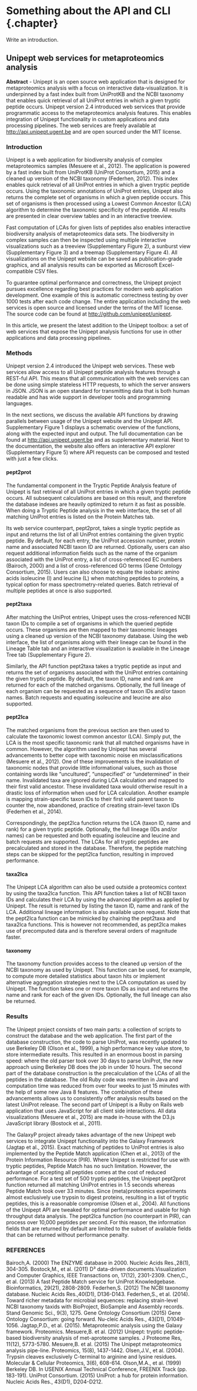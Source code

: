 # Something about the API and CLI {.chapter}
<p class="todo">Write an introduction.</p>

## Unipept web services for metaproteomics analysis

**Abstract** - Unipept is an open source web application that is designed for metaproteomics analysis with a focus on interactive data-visualization. It is underpinned by a fast index built from UniProtKB and the NCBI taxonomy that enables quick retrieval of all UniProt entries in which a given tryptic peptide occurs. Unipept version 2.4 introduced web services that provide programmatic access to the metaproteomics analysis features. This enables integration of Unipept functionality in custom applications and data processing pipelines. The web services are freely available at http://api.unipept.ugent.be and are open sourced under the MIT license.

### Introduction
Unipept is a web application for biodiversity analysis of complex metaproteomics samples (Mesuere et al., 2012). The application is powered by a fast index built from UniProtKB (UniProt Consortium, 2015) and a cleaned up version of the NCBI taxonomy (Federhen, 2012). This index enables quick retrieval of all UniProt entries in which a given tryptic peptide occurs. Using the taxonomic annotations of UniProt entries, Unipept also returns the complete set of organisms in which a given peptide occurs. This set of organisms is then processed using a Lowest Common Ancestor (LCA) algorithm to determine the taxonomic specificity of the peptide. All results are presented in clear overview tables and in an interactive treeview.

Fast computation of LCAs for given lists of peptides also enables interactive biodiversity analysis of metaproteomics data sets. The biodiversity in complex samples can then be inspected using multiple interactive visualizations such as a treeview (Supplementary Figure 2), a sunburst view (Supplementary Figure 3) and a treemap (Supplementary Figure 4). All visualizations on the Unipept website can be saved as publication-grade graphics, and all analysis results can be exported as Microsoft Excel-compatible CSV files.

To guarantee optimal performance and correctness, the Unipept project pursues excellence regarding best practices for modern web application development. One example of this is automatic correctness testing by over 1000 tests after each code change. The entire application including the web services is open source and licensed under the terms of the MIT license. The source code can be found at http://github.com/unipept/unipept.

In this article, we present the latest addition to the Unipept toolbox: a set of web services that expose the Unipept analysis functions for use in other applications and data processing pipelines.

### Methods
Unipept version 2.4 introduced the Unipept web services. These web services allow access to all Unipept peptide analysis features through a REST-ful API. This means that all communication with the web services can be done using simple stateless HTTP requests, to which the server answers in JSON. JSON is an open standard for transmitting data that is both human readable and has wide support in developer tools and programming languages.

In the next sections, we discuss the available API functions by drawing parallels between usage of the Unipept website and the Unipept API. Supplementary Figure 1 displays a schematic overview of the functions, along with the expected input and output. The full documentation can be found at http://api.unipept.ugent.be and as supplementary material. Next to the documentation, the website also offers an interactive API explorer (Supplementary Figure 5) where API requests can be composed and tested with just a few clicks.

#### pept2prot
The fundamental component in the Tryptic Peptide Analysis feature of Unipept is fast retrieval of all UniProt entries in which a given tryptic peptide occurs. All subsequent calculations are based on this result, and therefore the database indexes are heavily optimized to return it as fast as possible. When doing a Tryptic Peptide analysis in the web interface, the set of all matching UniProt entries is listed on the Protein Matches tab.

Its web service counterpart, pept2prot, takes a single tryptic peptide as input and returns the list of all UniProt entries containing the given tryptic peptide. By default, for each entry, the UniProt accession number, protein name and associated NCBI taxon ID are returned. Optionally, users can also request additional information fields such as the name of the organism associated with the UniProt entry, a list of cross-referenced EC numbers (Bairoch, 2000) and a list of cross-referenced GO terms (Gene Ontology Consortium, 2015). Users can also choose to equate the isobaric amino acids isoleucine (I) and leucine (L) when matching peptides to proteins, a typical option for mass spectrometry-related queries. Batch retrieval of multiple peptides at once is also supported.

#### pept2taxa
After matching the UniProt entries, Unipept uses the cross-referenced NCBI taxon IDs to compile a set of organisms in which the queried peptide occurs. These organisms are then mapped to their taxonomic lineages using a cleaned up version of the NCBI taxonomy database. Using the web interface, the list of organisms along with their lineage can be found in the Lineage Table tab and an interactive visualization is available in the Lineage Tree tab (Supplementary Figure 2).

Similarly, the API function pept2taxa takes a tryptic peptide as input and returns the set of organisms associated with the UniProt entries containing the given tryptic peptide. By default, the taxon ID, name and rank are returned for each of the matched organisms. Optionally, the full lineage of each organism can be requested as a sequence of taxon IDs and/or taxon names. Batch requests and equating isoleucine and leucine are also supported.

#### pept2lca
The matched organisms from the previous section are then used to calculate the taxonomic lowest common ancestor (LCA). Simply put, the LCA is the most specific taxonomic rank that all matched organisms have in common. However, the algorithm used by Unipept has several advancements to better cope with taxonomic noise en misclassifications (Mesuere et al., 2012). One of these improvements is the invalidation of taxonomic nodes that provide little informational values, such as those containing words like “uncultured”, “unspecified” or “undetermined” in their name. Invalidated taxa are ignored during LCA calculation and mapped to their first valid ancestor. These invalidated taxa would otherwise result in a drastic loss of information when used for LCA calculation. Another example is mapping strain-specific taxon IDs to their first valid parent taxon to counter the, now abandoned, practice of creating strain-level taxon IDs (Federhen et al., 2014).

Correspondingly, the pept2lca function returns the LCA (taxon ID, name and rank) for a given tryptic peptide. Optionally, the full lineage (IDs and/or names) can be requested and both equating isoleucine and leucine and batch requests are supported. The LCAs for all tryptic peptides are precalculated and stored in the database. Therefore, the peptide matching steps can be skipped for the pept2lca function, resulting in improved performance.

#### taxa2lca
The Unipept LCA algorithm can also be used outside a proteomics context by using the taxa2lca function. This API function takes a list of NCBI taxon IDs and calculates their LCA by using the advanced algorithm as applied by Unipept. The result is returned by listing the taxon ID, name and rank of the LCA. Additional lineage information is also available upon request. Note that the pept2lca function can be mimicked by chaining the pept2taxa and taxa2lca functions. This is however not recommended, as pept2lca makes use of precomputed data and is therefore several orders of magnitude faster.

#### taxonomy
The taxonomy function provides access to the cleaned up version of the NCBI taxonomy as used by Unipept. This function can be used, for example, to compute more detailed statistics about taxon hits or implement alternative aggregation strategies next to the LCA computation as used by Unipept. The function takes one or more taxon IDs as input and returns the name and rank for each of the given IDs. Optionally, the full lineage can also be returned.

### Results
The Unipept project consists of two main parts: a collection of scripts to construct the database and the web application. The first part of the database construction, the code to parse UniProt, was recently updated to use Berkeley DB (Olson et al., 1999), a high performance key value store, to store intermediate results. This resulted in an enormous boost in parsing speed: where the old parser took over 30 days to parse UniProt, the new approach using Berkeley DB does the job in under 10 hours. The second part of the database construction is the precalculation of the LCAs of all the peptides in the database. The old Ruby code was rewritten in Java and computation time was reduced from over four weeks to just 15 minutes with the help of some new Java 8 features. The combination of these advancements allows us to consistently offer analysis results based on the latest UniProt release. The second part of Unipept is a Ruby on Rails web application that uses JavaScript for all client side interactions. All data visualizations (Mesuere et al., 2015) are made in-house with the D3.js JavaScript library (Bostock et al., 2011).  

The GalaxyP project already takes advantage of the new Unipept web services to integrate Unipept functionality into the Galaxy Framework (Jagtap et al., 2015). Exact matching of peptides to UniProt entries is also implemented by the Peptide Match application (Chen et al., 2013) of the Protein Information Resource (PIR). Where Unipept is restricted for use with tryptic peptides, Peptide Match has no such limitation. However, the advantage of accepting all peptides comes at the cost of reduced performance. For a test set of 500 tryptic peptides, the Unipept pept2prot function returned all matching UniProt entries in 1.5 seconds whereas Peptide Match took over 33 minutes. Since (meta)proteomics experiments almost exclusively use trypsin to digest proteins, resulting in a list of tryptic peptides, this is a reasonable compromise (Olsen et al., 2004). All functions of the Unipept API are tweaked for optimal performance and usable for high throughput data analysis. The pept2lca function (no counterpart in PIR), can process over 10,000 peptides per second. For this reason, the information fields that are returned by default are limited to the subset of available fields that can be returned without performance penalty.  

### REFERENCES
Bairoch,A. (2000) The ENZYME database in 2000. Nucleic Acids Res.,28(1), 304-305.
Bostock,M., et al. (2011) D³ data-driven documents.Visualization and Computer Graphics, IEEE Transactions on, 17(12), 2301-2309.
Chen,C., et al. (2013) A fast Peptide Match service for UniProt Knowledgebase. Bioinformatics, 29(21), 2808-2809.
Federhen,S. (2012) The NCBI taxonomy database. Nucleic Acids Res.,40(D1), D136-D143.
Federhen,S., et al. (2014). Toward richer metadata for microbial sequences: replacing strain-level NCBI taxonomy taxids with BioProject, BioSample and Assembly records. Stand Genomic Sci., 9(3), 1275.
Gene Ontology Consortium (2015) Gene Ontology Consortium: going forward. Nu-cleic Acids Res., 43(D1), D1049-1056.
Jagtap,P.D., et al. (2015). Metaproteomic analysis using the Galaxy framework. Proteomics.
Mesuere,B. et al. (2012) Unipept: tryptic peptide-based biodiversity analysis of met-aproteome samples. J Proteome Res, 11(12), 5773-5780.
Mesuere,B. et al. (2015) The Unipept metaproteomics analysis pipe-line. Proteomics, 15(8), 1437-1442.
Olsen,J.V., et al. (2004). Trypsin cleaves exclusively C-terminal to arginine and lysine residues. Molecular & Cellular Proteomics, 3(6), 608-614.
Olson,M.A., et al. (1999) Berkeley DB. In USENIX Annual Technical Conference, FREENIX Track (pp. 183-191).
UniProt Consortium. (2015) UniProt: a hub for protein information. Nucleic Acids Res., 43(D1), D204-D212.
